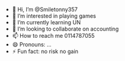 - 👋 Hi, I’m @Smiletonny357
- 👀 I’m interested in playing games
- 🌱 I’m currently learning UN 
- 💞️ I’m looking to collaborate on accounting 
- 📫 How to reach me 0114787055 
- 😄 Pronouns: ...
- ⚡ Fun fact: no risk no gain

<!---
Smiletonny357/Smiletonny357 is a ✨ special ✨ repository because its `README.md` (this file) appears on your GitHub profile.
You can click the Preview link to take a look at your changes.
--->
